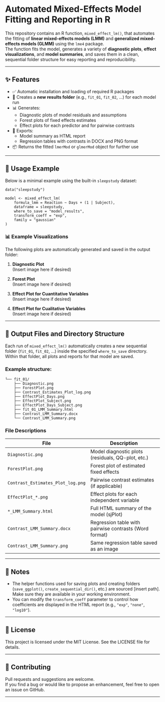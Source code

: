 # Automated Mixed-Effects Model Fitting and Reporting in R

This repository contains an R function, `mixed_effect_lm()`, that automates the fitting of **linear mixed-effects models (LMM)** and **generalized mixed-effects models (GLMM)** using the `lme4` package.  
The function fits the model, generates a variety of **diagnostic plots**, **effect visualizations**, and **model summaries**, and saves them in a clean, sequential folder structure for easy reporting and reproducibility.

---

## ✨ Features

- ✅ Automatic installation and loading of required R packages  
- 📁 Creates a **new results folder** (e.g., `fit_01`, `fit_02`, ...) for each model run  
- 📊 Generates:
  - Diagnostic plots of model residuals and assumptions
  - Forest plots of fixed effects estimates
  - Effect plots for each predictor and for pairwise contrasts
- 📝 Exports:
  - Model summary as HTML report
  - Regression tables with contrasts in DOCX and PNG format
- 📦 Returns the fitted `lmerMod` or `glmerMod` object for further use

---

## 📌 Usage Example

Below is a minimal example using the built-in `sleepstudy` dataset:

```library(lme4)
data("sleepstudy")

model <- mixed_effect_lm(
    formula_lmm = Reaction ~ Days + (1 | Subject),
    dataframe = sleepstudy,
    where_to_save = "model_results",
    transform_coeff = "exp",
    family = "gaussian"
)

```

### 📊 Example Visualizations

The following plots are automatically generated and saved in the output folder:

1. **Diagnostic Plot**  
   (Insert image here if desired)

2. **Forest Plot**  
   (Insert image here if desired)

3. **Effect Plot for Cuantitative Variables**  
   (Insert image here if desired)

4. **Effect Plot for Cualitative Variables**  
   (Insert image here if desired)

---

## 📝 Output Files and Directory Structure

Each run of `mixed_effect_lm()` automatically creates a new sequential folder (`fit_01`, `fit_02`, ...) inside the specified `where_to_save` directory.  
Within that folder, all plots and reports for that model are saved.

### Example structure:

```model_results/
└── fit_01/
    ├── Diagnostic.png
    ├── ForestPlot.png
    ├── Contrast_Estimates_Plot_log.png
    ├── EffectPlot_Days.png
    ├── EffectPlot_Subject.png
    ├── EffectPlot_Days_Subject.png
    ├── fit_01_LMM_Summary.html
    ├── Contrast_LMM_Summary.docx
    └── Contrast_LMM_Summary.png
```

### File Descriptions

| File | Description |
|------|-------------|
| `Diagnostic.png` | Model diagnostic plots (residuals, QQ-plot, etc.) |
| `ForestPlot.png` | Forest plot of estimated fixed effects |
| `Contrast_Estimates_Plot_log.png` | Pairwise contrast estimates (if applicable) |
| `EffectPlot_*.png` | Effect plots for each independent variable |
| `*_LMM_Summary.html` | Full HTML summary of the model (sjPlot) |
| `Contrast_LMM_Summary.docx` | Regression table with pairwise contrasts (Word format) |
| `Contrast_LMM_Summary.png` | Same regression table saved as an image |

---

## 🧠 Notes

- The helper functions used for saving plots and creating folders (`save_ggplot()`, `create_sequential_dir()`, etc.) are sourced [insert path]. Make sure they are available in your working environment.
- You can modify the `transform_coeff` parameter to control how coefficients are displayed in the HTML report (e.g., `"exp"`, `"none"`, `"log10"`).

---

## 📜 License

This project is licensed under the MIT License. See the LICENSE file for details.

---

## 🤝 Contributing

Pull requests and suggestions are welcome.  
If you find a bug or would like to propose an enhancement, feel free to open an issue on GitHub.

---
